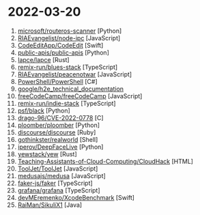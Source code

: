# 2022-03-20

1. [microsoft/routeros-scanner](https://github.com/microsoft/routeros-scanner "Tool to scan for RouterOS (Mikrotik) forensic artifacts and vulnerabilities.") [Python]
2. [RIAEvangelist/node-ipc](https://github.com/RIAEvangelist/node-ipc "Inter Process Communication Module for node supporting Unix sockets, TCP, TLS, and UDP. Giving lightning speed on Linux, Mac, and Windows. Neural Networking in Node.JS") [JavaScript]
3. [CodeEditApp/CodeEdit](https://github.com/CodeEditApp/CodeEdit "CodeEdit App for macOS – Elevate your code editing experience. Open source, free forever.") [Swift]
4. [public-apis/public-apis](https://github.com/public-apis/public-apis "A collective list of free APIs") [Python]
5. [lapce/lapce](https://github.com/lapce/lapce "Lightning-fast and Powerful Code Editor written in Rust") [Rust]
6. [remix-run/blues-stack](https://github.com/remix-run/blues-stack "The Remix Stack for deploying to Fly with PostgreSQL, authentication, testing, linting, formatting, etc.") [TypeScript]
7. [RIAEvangelist/peacenotwar](https://github.com/RIAEvangelist/peacenotwar "") [JavaScript]
8. [PowerShell/PowerShell](https://github.com/PowerShell/PowerShell "PowerShell for every system!") [C#]
9. [google/h2e_technical_documentation](https://github.com/google/h2e_technical_documentation "") 
10. [freeCodeCamp/freeCodeCamp](https://github.com/freeCodeCamp/freeCodeCamp "freeCodeCamp.org's open-source codebase and curriculum. Learn to code for free.") [JavaScript]
11. [remix-run/indie-stack](https://github.com/remix-run/indie-stack "The Remix Stack for deploying to Fly with SQLite, authentication, testing, linting, formatting, etc.") [TypeScript]
12. [psf/black](https://github.com/psf/black "The uncompromising Python code formatter") [Python]
13. [drago-96/CVE-2022-0778](https://github.com/drago-96/CVE-2022-0778 "Proof of concept for CVE-2022-0778, which triggers an infinite loop in parsing X.509 certificates due to a bug in BN_mod_sqrt") [C]
14. [ploomber/ploomber](https://github.com/ploomber/ploomber "The fastest ⚡️ way to build data pipelines. Develop iteratively, deploy anywhere. ☁️") [Python]
15. [discourse/discourse](https://github.com/discourse/discourse "A platform for community discussion. Free, open, simple.") [Ruby]
16. [gothinkster/realworld](https://github.com/gothinkster/realworld "The mother of all demo apps — Exemplary fullstack Medium.com clone powered by React, Angular, Node, Django, and many more 🏅") [Shell]
17. [iperov/DeepFaceLive](https://github.com/iperov/DeepFaceLive "Real-time face swap for PC streaming or video calls") [Python]
18. [yewstack/yew](https://github.com/yewstack/yew "Rust / Wasm framework for building client web apps") [Rust]
19. [Teaching-Assistants-of-Cloud-Computing/CloudHack](https://github.com/Teaching-Assistants-of-Cloud-Computing/CloudHack "") [HTML]
20. [ToolJet/ToolJet](https://github.com/ToolJet/ToolJet "Extensible low-code framework for building business applications. Connect to databases, cloud storages, GraphQL, API endpoints, Airtable, etc and build apps using drag and drop application builder. Built using JavaScript/TypeScript. 🚀") [JavaScript]
21. [medusajs/medusa](https://github.com/medusajs/medusa "The open-source Shopify alternative ⚡️") [JavaScript]
22. [faker-js/faker](https://github.com/faker-js/faker "Generate massive amounts of fake data in the browser and node.js") [TypeScript]
23. [grafana/grafana](https://github.com/grafana/grafana "The open and composable observability and data visualization platform. Visualize metrics, logs, and traces from multiple sources like Prometheus, Loki, Elasticsearch, InfluxDB, Postgres and many more.") [TypeScript]
24. [devMEremenko/XcodeBenchmark](https://github.com/devMEremenko/XcodeBenchmark "XcodeBenchmark measures the compilation time of a large codebase on iMac, MacBook, and Mac Pro") [Swift]
25. [RaiMan/SikuliX1](https://github.com/RaiMan/SikuliX1 "SikuliX version 2.0.0+ (2019+)") [Java]
